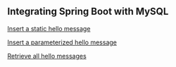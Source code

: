 ## Integrating Spring Boot with MySQL

[Insert a static hello message](http://cs5200-summer2018-bhanwala.us-east-1.elasticbeanstalk.com/api/hello/insert)

[Insert a parameterized hello message](http://cs5200-summer2018-bhanwala.us-east-1.elasticbeanstalk.com/api/hello/insert/somethings)

[Retrieve all hello messages](http://cs5200-summer2018-bhanwala.us-east-1.elasticbeanstalk.com/api/hello/select/all)